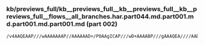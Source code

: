 ### kb/previews_full/kb__previews_full__kb__previews_full__kb__previews_full__flows__all_branches.har.part044.md.part001.md.part001.md.part001.md (part 002)

```md
/v4AAQEAAP///wAAAAAAAP//AAAAAAD+/P0AAgICAP///wD+AAAABP///gAAAQEA////AAD+AAACAQEAAAIAAAEB/wAB/wAAAQICAAICAgD9/PwAAf8AAAICAgD7/v0A/f39AA
```

```
